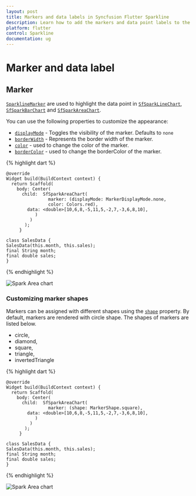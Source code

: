 ```yaml
---
layout: post
title: Markers and data labels in Syncfusion Flutter Sparkline
description: Learn how to add the markers and data point labels to the series available in the Syncfusion Flutter Sparkline widget.
platform: flutter
control: Sparkline
documentation: ug
---
```


# Marker and data label

## Marker

[`SparklineMarker`]() are used to highlight the data point in [`SfSparkLineChart`](), [`SfSparkBarChart`]() and [`SfSparkAreaChart`](). 

You can use the following properties to customize the appearance:

* [`displayMode`]() - Toggles the visibility of the marker. Defaults to `none`
* [`borderWidth`]() - Represents the border width of the marker.
* [`color`]() - used to change the color of the marker.
* [`borderColor`]() - used to change the borderColor of the marker.

{% highlight dart %} 

    @override
    Widget build(BuildContext context) {
      return Scaffold(
        body: Center(
          child:  SfSparkAreaChart(
                    marker: (displayMode: MarkerDisplayMode.none,
                    color: Colors.red),
            data: <double>[10,6,8,-5,11,5,-2,7,-3,6,8,10],
               )
             )
           );
         }

    class SalesData {
    SalesData(this.month, this.sales);
    final String month;
    final double sales;
    }

{% endhighlight %}

![Spark Area chart]()

### Customizing marker shapes

Markers can be assigned with different shapes using the [`shape`]() property. By default, markers are rendered with circle shape. The shapes of markers are listed below.

* circle,
* diamond,
* square,
* triangle,
* invertedTriangle

{% highlight dart %} 

    @override
    Widget build(BuildContext context) {
      return Scaffold(
        body: Center(
          child:  SfSparkAreaChart(
                    marker: (shape: MarkerShape.square),
            data: <double>[10,6,8,-5,11,5,-2,7,-3,6,8,10],
               )
             )
           );
         }

    class SalesData {
    SalesData(this.month, this.sales);
    final String month;
    final double sales;
    }

{% endhighlight %}

![Spark Area chart]()